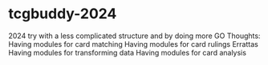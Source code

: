 # tcgbuddy-2024

2024 try with a less complicated structure and by doing more
GO
Thoughts:
Having modules for card matching
Having modules for card rulings
Errattas
Having modules for transforming data
Having modules for card analysis